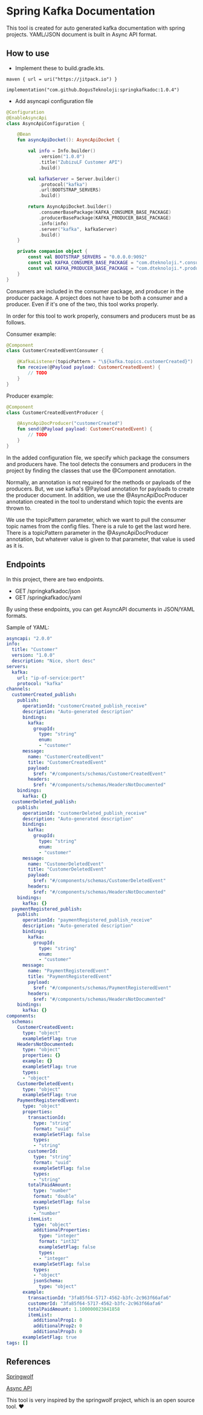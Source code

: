 # Spring Kafka Documentation
This tool is created for auto generated kafka documentation with spring projects. YAML/JSON document is built in Async API format.

## How to use
- Implement these to build.gradle.kts.
```
maven { url = uri("https://jitpack.io") }
```

```
implementation("com.github.DogusTeknoloji:springkafkadoc:1.0.4")
```

- Add asyncapi configuration file

``` kotlin
@Configuration
@EnableAsyncApi
class AsyncApiConfiguration {

    @Bean
    fun asyncApiDocket(): AsyncApiDocket {

        val info = Info.builder()
            .version("1.0.0")
            .title("ZubizuLF Customer API")
            .build()

        val kafkaServer = Server.builder()
            .protocol("kafka")
            .url(BOOTSTRAP_SERVERS)
            .build()

        return AsyncApiDocket.builder()
            .consumerBasePackage(KAFKA_CONSUMER_BASE_PACKAGE)
            .producerBasePackage(KAFKA_PRODUCER_BASE_PACKAGE)
            .info(info)
            .server("kafka", kafkaServer)
            .build()
    }

    private companion object {
        const val BOOTSTRAP_SERVERS = "0.0.0.0:9092"
        const val KAFKA_CONSUMER_BASE_PACKAGE = "com.dteknoloji.*.consumer"
        const val KAFKA_PRODUCER_BASE_PACKAGE = "com.dteknoloji.*.producer"
    }
}
```

Consumers are included in the consumer package, and producer in the producer package. A project does not have to be both a consumer and a producer. 
Even if it's one of the two, this tool works properly.

In order for this tool to work properly, consumers and producers must be as follows.

Consumer example:

``` kotlin
@Component
class CustomerCreatedEventConsumer {

    @KafkaListener(topicPattern = "\${kafka.topics.customerCreated}")
    fun receive(@Payload payload: CustomerCreatedEvent) {
        // TODO
    }
}
```

Producer example:

``` kotlin
@Component
class CustomerCreatedEventProducer {

    @AsyncApiDocProducer("customerCreated")
    fun send(@Payload payload: CustomerCreatedEvent) {
        // TODO
    }
}
```

In the added configuration file, we specify which package the consumers and producers have. 
The tool detects the consumers and producers in the project by finding the classes that use the @Component annotation.

Normally, an annotation is not required for the methods or payloads of the producers. 
But, we use kafka's @Payload annotation for payloads to create the producer document.
In addition, we use the @AsyncApiDocProducer annotation created in the tool to understand which topic the events are thrown to.

We use the topicPattern parameter, which we want to pull the consumer topic names from the config files. 
There is a rule to get the last word here. 
There is a topicPattern parameter in the @AsyncApiDocProducer annotation, but whatever value is given to that parameter, that value is used as it is.

## Endpoints
In this project, there are two endpoints.
- GET /springkafkadoc/json
- GET /springkafkadoc/yaml

By using these endpoints, you can get AsyncAPI documents in JSON/YAML formats.

Sample of YAML:

``` yaml
asyncapi: "2.0.0"
info:
  title: "Customer"
  version: "1.0.0"
  description: "Nice, short desc"
servers:
  kafka:
    url: "ip-of-service:port"
    protocol: "kafka"
channels:
  customerCreated_publish:
    publish:
      operationId: "customerCreated_publish_receive"
      description: "Auto-generated description"
      bindings:
        kafka:
          groupId:
            type: "string"
            enum:
            - "customer"
      message:
        name: "CustomerCreatedEvent"
        title: "CustomerCreatedEvent"
        payload:
          $ref: "#/components/schemas/CustomerCreatedEvent"
        headers:
          $ref: "#/components/schemas/HeadersNotDocumented"
    bindings:
      kafka: {}
  customerDeleted_publish:
    publish:
      operationId: "customerDeleted_publish_receive"
      description: "Auto-generated description"
      bindings:
        kafka:
          groupId:
            type: "string"
            enum:
            - "customer"
      message:
        name: "CustomerDeletedEvent"
        title: "CustomerDeletedEvent"
        payload:
          $ref: "#/components/schemas/CustomerDeletedEvent"
        headers:
          $ref: "#/components/schemas/HeadersNotDocumented"
    bindings:
      kafka: {}
  paymentRegistered_publish:
    publish:
      operationId: "paymentRegistered_publish_receive"
      description: "Auto-generated description"
      bindings:
        kafka:
          groupId:
            type: "string"
            enum:
            - "customer"
      message:
        name: "PaymentRegisteredEvent"
        title: "PaymentRegisteredEvent"
        payload:
          $ref: "#/components/schemas/PaymentRegisteredEvent"
        headers:
          $ref: "#/components/schemas/HeadersNotDocumented"
    bindings:
      kafka: {}
components:
  schemas:
    CustomerCreatedEvent:
      type: "object"
      exampleSetFlag: true
    HeadersNotDocumented:
      type: "object"
      properties: {}
      example: {}
      exampleSetFlag: true
      types:
      - "object"
    CustomerDeletedEvent:
      type: "object"
      exampleSetFlag: true
    PaymentRegisteredEvent:
      type: "object"
      properties:
        transactionId:
          type: "string"
          format: "uuid"
          exampleSetFlag: false
          types:
          - "string"
        customerId:
          type: "string"
          format: "uuid"
          exampleSetFlag: false
          types:
          - "string"
        totalPaidAmount:
          type: "number"
          format: "double"
          exampleSetFlag: false
          types:
          - "number"
        itemList:
          type: "object"
          additionalProperties:
            type: "integer"
            format: "int32"
            exampleSetFlag: false
            types:
            - "integer"
          exampleSetFlag: false
          types:
          - "object"
          jsonSchema:
            type: "object"
      example:
        transactionId: "3fa85f64-5717-4562-b3fc-2c963f66afa6"
        customerId: "3fa85f64-5717-4562-b3fc-2c963f66afa6"
        totalPaidAmount: 1.100000023841858
        itemList:
          additionalProp1: 0
          additionalProp2: 0
          additionalProp3: 0
      exampleSetFlag: true
tags: []
```

## References
[Springwolf](https://github.com/springwolf/springwolf-core)

[Async API](https://www.asyncapi.com/)

This tool is very inspired by the springwolf project, which is an open source tool. ❤️

